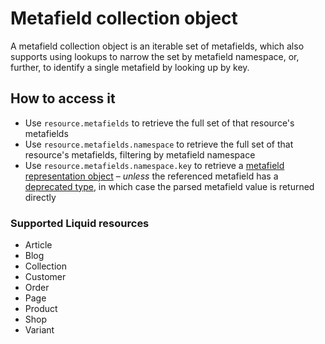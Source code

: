 # Metafield collection object

A metafield collection object is an iterable set of metafields, which also supports using lookups to narrow the set by metafield namespace, or, further, to identify a single metafield by looking up by key.

## How to access it

* Use `resource.metafields` to retrieve the full set of that resource's metafields
* Use `resource.metafields.namespace` to retrieve the full set of that resource's metafields, filtering by metafield namespace
* Use `resource.metafields.namespace.key` to retrieve a [metafield representation object](metafield-representation-object.md) – _unless_ the referenced metafield has a [deprecated type](https://shopify.dev/api/liquid/objects/metafield#deprecated-metafields), in which case the parsed metafield value is returned directly

### Supported Liquid resources

* Article
* Blog
* Collection
* Customer
* Order
* Page
* Product
* Shop
* Variant

